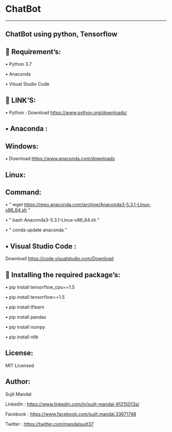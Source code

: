 # ChatBot
---------
ChatBot using python, Tensorflow 
----------------------------------

 Requirement’s:
---------------

• Python 3.7

• Anaconda

• Visual Studio Code

 LINK’S:
---------
• Python :
Download https://www.python.org/downloads/

• Anaconda :
------------
Windows:
--------
• Download https://www.anaconda.com/downloads

Linux:
------
Command:
--------
• " wget https://repo.anaconda.com/archive/Anaconda3-5.3.1-Linux-x86_64.sh "

• " bash Anaconda3-5.3.1-Linux-x86_64.sh "

• " conda update anaconda "

• Visual Studio Code :
----------------------
Download https://code.visualstudio.com/Download

 Installing the required package’s:
------------------------------------

• pip install tensorflow_cpu==1.5

• pip install tensorflow==1.5

• pip install tflearn

• pip install pandas

• pip install numpy

• pip install nltk

License:
--------
MIT Licensed

Author:
-------
Sujit Mandal

LinkedIn : https://www.linkedin.com/in/sujit-mandal-91215013a/

Facebook : https://www.facebook.com/sujit.mandal.33671748

Twitter : https://twitter.com/mandalsujit37
